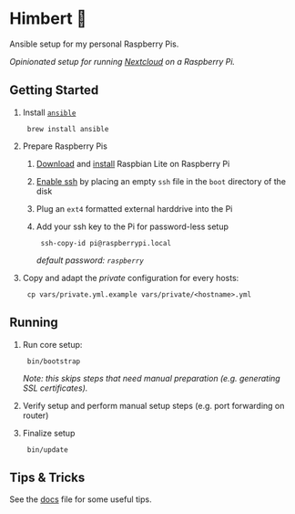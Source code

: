 # Himbert 🧸

Ansible setup for my personal Raspberry Pis.

_Opinionated setup for running [Nextcloud](https://nextcloud.com/) on a Raspberry Pi._

## Getting Started

1. Install [`ansible`](https://www.ansible.com/)

        brew install ansible

1. Prepare Raspberry Pis

    1. [Download](https://www.raspberrypi.org/downloads/raspbian/) and [install](https://www.raspberrypi.org/documentation/installation/installing-images/mac.md) Raspbian Lite on Raspberry Pi

    1. [Enable ssh](https://www.raspberrypi.org/documentation/remote-access/ssh/) by placing an empty `ssh` file in the `boot` directory of the disk

    1. Plug an `ext4` formatted external harddrive into the Pi

    1. Add your ssh key to the Pi for password-less setup

            ssh-copy-id pi@raspberrypi.local

        *default password: `raspberry`*

1. Copy and adapt the *private* configuration for every hosts:

        cp vars/private.yml.example vars/private/<hostname>.yml

## Running

1. Run core setup:

        bin/bootstrap

    _Note: this skips steps that need manual preparation (e.g. generating SSL certificates)._

1. Verify setup and perform manual setup steps (e.g. port forwarding on router)

1. Finalize setup

        bin/update


## Tips & Tricks

See the [docs](DOC.md) file for some useful tips.
